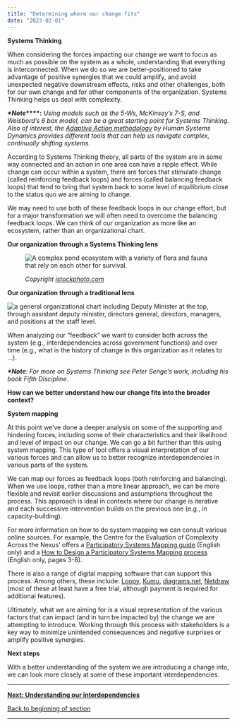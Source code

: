 ```yaml
---
title: "Determining where our change fits"
date: "2023-02-01"
---
```


**Systems Thinking**

When considering the forces impacting our change we want to focus as much as possible on the system as a whole, understanding that everything is interconnected. When we do so we are better-positioned to take advantage of positive synergies that we could amplify, and avoid unexpected negative downstream effects, risks and other challenges, both for our own change and for other components of the organization. Systems Thinking helps us deal with complexity.

**_\*Note_****:** _Using models such as the 5-Ws,_ _McKinsey’s 7-S, and Weisbord’s 6 box model, can be a great starting point for Systems Thinking. Also of interest, the_ [_Adaptive Action methodology_](https://www.hsdinstitute.org/resources/adaptive-action.html#:~:text=Adaptive%20Action%20is%20an%20iterative,identify%20your%20next%20wise%20action.) _by Human Systems Dynamics provides different tools that can help us navigate complex, continually shifting systems._

According to Systems Thinking theory, all parts of the system are in some way connected and an action in one area can have a ripple effect. While change can occur within a system, there are forces that stimulate change (called reinforcing feedback loops) and forces (called balancing feedback loops) that tend to bring that system back to some level of equilibrium close to the status quo we are aiming to change.

We may need to use both of these feedback loops in our change effort, but for a major transformation we will often need to overcome the balancing feedback loops. We can think of our organization as more like an ecosystem, rather than an organizational chart.

**Our organization through a Systems Thinking lens**

<figure>

![A complex pond ecosystem with a variety of flora and fauna that rely on each other for survival.](images/Ecosystem.jpg)

<figcaption>

_Copyright_ [_istockphoto.com_](/Users/ferrarar/AppData/Roaming/OpenText/OTEdit/EC_TPSGC-PWGSC/c304185844/istockphoto.com)

</figcaption>

</figure>

**Our organization through a traditional lens**

![a general organizational chart including Deputy Minister at the top, through assistant deputy minister, directors general, directors, managers, and positions at the staff level.](images/organigramme-traditionelle-1024x426.png)

  
  

When analyzing our “feedback” we want to consider both across the system (e.g., interdependencies across government functions) and over time (e.g., what is the history of change in this organization as it relates to …).

**_\*Note_**_: For more on Systems Thinking see Peter Senge’s work, including his book Fifth Discipline_.

**How can we better understand how our change fits into the broader context?**

**System mapping**

At this point we’ve done a deeper analysis on some of the supporting and hindering forces, including some of their characteristics and their likelihood and level of impact on our change. We can go a bit further than this using system mapping. This type of tool offers a visual interpretation of our various forces and can allow us to better recognize interdependencies in various parts of the system.

We can map our forces as feedback loops (both reinforcing and balancing). When we use loops, rather than a more linear approach, we can be more flexible and revisit earlier discussions and assumptions throughout the process. This approach is ideal in contexts where our change is iterative and each successive intervention builds on the previous one (e.g., in capacity-building).

For more information on how to do system mapping we can consult various online sources. For example, the Centre for the Evaluation of Complexity Across the Nexus’ offers a [Participatory Systems Mapping guide](https://www.cecan.ac.uk/wp-content/uploads/2020/09/PSM-Workshop-method.pdf) (English only) and a [How to Design a Participatory Systems Mapping process](https://www.cecan.ac.uk/wp-content/uploads/2022/03/How-to-design-a-PSM-process-Final.pdf) (English only, pages 3-8).

There is also a range of digital mapping software that can support this process. Among others, these include: [Loopy](https://ncase.me/loopy/), [Kumu](https://kumu.io/), [diagrams.net](https://www.diagrams.net/), [Netdraw](https://sites.google.com/site/netdrawsoftware/download) (most of these at least have a free trial, although payment is required for additional features).

Ultimately, what we are aiming for is a visual representation of the various factors that can impact (and in turn be impacted by) the change we are attempting to introduce. Working through this process with stakeholders is a key way to minimize unintended consequences and negative surprises or amplify positive synergies.

**Next steps**

With a better understanding of the system we are introducing a change into, we can look more closely at some of these important interdependencies.

* * *

[******Next: Understanding our interdependencies******](https://articles.alpha.canada.ca/framework-for-leading-change/understanding-our-interdependencies/)

[Back to beginning of section](https://articles.alpha.canada.ca/framework-for-leading-change/understanding-our-context/)

* * *
